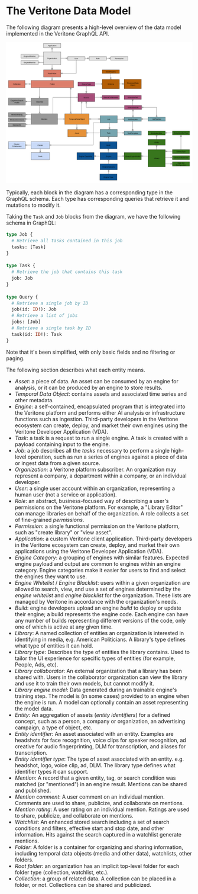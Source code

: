 # The Veritone Data Model

The following diagram presents a high-level overview of the data model
implemented in the Veritone GraphQL API.

![Entity relationship diagram](_media/veritone-graphql-erd.svg)

Typically, each block in the diagram has a corresponding type in the GraphQL
schema. Each type has corresponding queries that retrieve it and mutations
to modify it.

Taking the `Task` and `Job` blocks from the diagram, we have the following
schema in GraphQL:

```graphql
type Job {
  # Retrieve all tasks contained in this job
  tasks: [Task]
}

type Task {
  # Retrieve the job that contains this task
  job: Job
}

type Query {
  # Retrieve a single job by ID
  job(id: ID!): Job
  # Retrieve a list of jobs
  jobs: [Job]
  # Retrieve a single task by ID
  task(id: ID!): Task
}
```

Note that it's been simplified, with only basic fields and no filtering or paging.

The following section describes what each entity means.

* _Asset_:  a piece of data. An asset can be consumed by an engine for analysis,
or it can be produced by an engine to store results.
* _Temporal Data Object_:  contains assets and associated time series and other metadata.
* _Engine_:  a self-contained, encapsulated program that is integrated into the Veritone
platform and performs either AI analysis or infrastructure functions such as ingestion. Third-party developers in the Veritone ecosystem
can create, deploy, and market their own engines using the
Veritone Developer Application (VDA).
* _Task_:  a task is a request to run a single engine. A task is created with a payload containing input to the engine.
* _Job_:  a job describes all the _tasks_ necessary to perform a
single high-level operation, such as run a series of engines against
a piece of data or ingest data from a given source.
* _Organization_:  a Veritone platform subscriber. An organization
may represent a company, a department within a company, or an
individual developer.
* _User_:  a single user account within an organization, representing
a human user (not a service or application).
* _Role_:  an abstract, business-focused way of describing a user's permissions
on the Veritone platform. For example, a "Library Editor" can manage libraries
on behalf of the organization. A role collects a set of fine-grained _permissions_.
* _Permission_: a single functional permission on the Veritone platform,
such as "create library" or "view asset".
* _Application_:  a custom Veritone client application. Third-party developers in the Veritone ecosystem
can create, deploy, and market their own applications using the
Veritone Developer Application (VDA).
* _Engine Category_:  a grouping of engines with similar features.
Expected engine payload and output are common to engines within
an engine category. Engine categories make it easier for users to
find and select the engines they want to use.
* _Engine Whitelist_ / _Engine Blacklist_:  users within a
given organization are allowed to search, view, and use a set of
engines determined by the _engine whitelist_ and _engine blacklist_
for the organization. These lists are managed by Veritone in
accordance with the organization's needs.
* _Build_:  engine developers upload an engine _build_ to deploy
or update their engine; a build represents the engine code.
Each engine can have any number of builds representing different
versions of the code, only one of which is active at any given time.
* _Library_:  A named collection of entities an organization is interested in identifying in media, e.g. American Politicians. A library's type defines what type of entities it can hold.
* _Library type_:  Describes the type of entities the library contains. Used to tailor the UI experience for specific types of entities (for example, People, Ads, etc).
* _Library collaborator_:  An external organization that
a library has been shared with. Users in the collaborator
organization can view the library and use it to train
their own models, but cannot modify it.
* _Library engine model_:  Data generated during an trainable engine's training step. The model is (in some cases) provided to an engine when the engine is run. A model can optionally contain an asset representing the model data.
* _Entity_:  An aggregation of assets (_entity identifiers_) for a defined concept, such as a person, a company or organization, an advertising campaign, a type of object, etc.
* _Entity identifier_:  An asset associated with an entity. Examples are headshots for face recognition, voice clips for speaker recognition, ad creative for audio fingerprinting, DLM for transcription, and aliases for transcription.
* _Entity identifier type_:  The type of asset associated with an entity. e.g. headshot, logo, voice clip, ad, DLM. The library type defines what identifier types it can support.
* _Mention_:  A record that a given entity, tag, or search condition was
matched (or "mentioned") in an engine result. Mentions can be shared and published.
* _Mention comment_:  A user comment on an individual mention. Comments are used
to share, publicize, and collaborate on mentions.
* _Mention rating_:  A user rating on an individual mention. Ratings are used
to share, publicize, and collaborate on mentions.
* _Watchlist_:  An enhanced stored search including a set of search conditions
and filters, effective start and stop date, and other information. Hits against
the search captured in a watchlist generate mentions.
* _Folder_:  A folder is a container for organizing and sharing information,
including temporal data objects (media and other data), watchlists, other folders.
* _Root folder_:  an organization has an implicit top-level folder for each
folder type (collection, watchlist, etc.).
* _Collection_:  a group of related data. A collection can be placed in a folder, or not. Collections can be shared and publicized.
